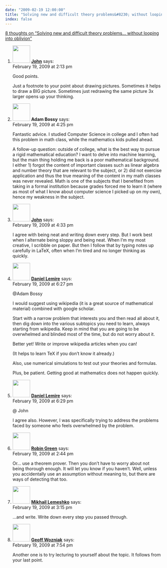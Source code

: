```yaml
---
date: "2009-02-19 12:00:00"
title: "Solving new and difficult theory problems&#8230; without looping into oblivion"
index: false
---
```


[8 thoughts on &ldquo;Solving new and difficult theory problems&#8230; without looping into oblivion&rdquo;](/lemire/blog/2009/02-19-solvingnewanddifficulttheor)

<ol class="comment-list">
<li id="comment-50672" class="comment even thread-even depth-1">
<div class="comment-author vcard">
<img alt src="https://secure.gravatar.com/avatar/a7f4f9dcbbf1d46d660b0a6c98435751?s=56&#038;d=mm&#038;r=g" srcset="https://secure.gravatar.com/avatar/a7f4f9dcbbf1d46d660b0a6c98435751?s=112&#038;d=mm&#038;r=g 2x" class="avatar avatar-56 photo" height="56" width="56" decoding="async" /> <b class="fn"><a href="http://www.johndcook.com/blog/" class="url" rel="ugc external nofollow">John</a></b> <span class="says">says:</span> </div>
<div class="comment-metadata"><time datetime="2009-02-19T14:13:49+00:00">February 19, 2009 at 2:13 pm</time></a> </div>
<div class="comment-content">
<p>Good points.</p>
<p>Just a footnote to your point about drawing pictures. Sometimes it helps to draw a BIG picture. Sometimes just redrawing the same picture 3x larger opens up your thinking.</p>
</div>
</li>
<li id="comment-50675" class="comment odd alt thread-odd thread-alt depth-1">
<div class="comment-author vcard">
<img alt src="https://secure.gravatar.com/avatar/3b670981d1790e67f93b94ca03392d69?s=56&#038;d=mm&#038;r=g" srcset="https://secure.gravatar.com/avatar/3b670981d1790e67f93b94ca03392d69?s=112&#038;d=mm&#038;r=g 2x" class="avatar avatar-56 photo" height="56" width="56" decoding="async" /> <b class="fn">Adam Bossy</b> <span class="says">says:</span> </div>
<div class="comment-metadata"><time datetime="2009-02-19T16:25:12+00:00">February 19, 2009 at 4:25 pm</time></a> </div>
<div class="comment-content">
<p>Fantastic advice. I studied Computer Science in college and I often had this problem in math class, while the mathematics kids pulled ahead.</p>
<p>A follow-up question: outside of college, what is the best way to pursue a rigid mathematical education? I want to delve into machine learning, but the main thing holding me back is a poor mathematical background. I either 1) forgot the content of important classes such as linear algebra and number theory that are relevant to the subject, or 2) did not exercise application and thus the true meaning of the content in my math classes was never revealed. Math is one of the subjects that I benefited from taking in a formal institution because grades forced me to learn it (where as most of what I know about computer science I picked up on my own), hence my weakness in the subject.</p>
</div>
</li>
<li id="comment-50676" class="comment even thread-even depth-1">
<div class="comment-author vcard">
<img alt src="https://secure.gravatar.com/avatar/a7f4f9dcbbf1d46d660b0a6c98435751?s=56&#038;d=mm&#038;r=g" srcset="https://secure.gravatar.com/avatar/a7f4f9dcbbf1d46d660b0a6c98435751?s=112&#038;d=mm&#038;r=g 2x" class="avatar avatar-56 photo" height="56" width="56" loading="lazy" decoding="async" /> <b class="fn"><a href="http://www.johndcook.com/blog/" class="url" rel="ugc external nofollow">John</a></b> <span class="says">says:</span> </div>
<div class="comment-metadata"><time datetime="2009-02-19T16:33:38+00:00">February 19, 2009 at 4:33 pm</time></a> </div>
<div class="comment-content">
<p>I agree with being neat and writing down every step. But I work best when I alternate being sloppy and being neat. When I&rsquo;m my most creative, I scribble on paper. But then I follow that by typing notes up carefully in LaTeX, often when I&rsquo;m tired and no longer thinking as quickly.</p>
</div>
</li>
<li id="comment-50677" class="comment byuser comment-author-lemire bypostauthor odd alt thread-odd thread-alt depth-1">
<div class="comment-author vcard">
<img alt src="https://secure.gravatar.com/avatar/2ca999bef9535950f5b84281a4dab006?s=56&#038;d=mm&#038;r=g" srcset="https://secure.gravatar.com/avatar/2ca999bef9535950f5b84281a4dab006?s=112&#038;d=mm&#038;r=g 2x" class="avatar avatar-56 photo" height="56" width="56" loading="lazy" decoding="async" /> <b class="fn"><a href="https://lemire.me/blog/" class="url" rel="ugc">Daniel Lemire</a></b> <span class="says">says:</span> </div>
<div class="comment-metadata"><time datetime="2009-02-19T18:27:13+00:00">February 19, 2009 at 6:27 pm</time></a> </div>
<div class="comment-content">
<p>@Adam Bossy</p>
<p>I would suggest using wikipedia (it is a great source of mathematical material) combined with google scholar. </p>
<p>Start with a narrow problem that interests you and then read all about it, then dig down into the various subtopics you need to learn, always starting from wikipedia. Keep in mind that you are going to be overwhelmed and blinded most of the time, but do not worry about it.</p>
<p>Better yet! Write or improve wikipedia articles when you can!</p>
<p>(It helps to learn TeX if you don&rsquo;t know it already.)</p>
<p>Also, use numerical simulations to test out your theories and formulas.</p>
<p>Plus, be patient. Getting good at mathematics does not happen quickly.</p>
</div>
</li>
<li id="comment-50678" class="comment byuser comment-author-lemire bypostauthor even thread-even depth-1">
<div class="comment-author vcard">
<img alt src="https://secure.gravatar.com/avatar/2ca999bef9535950f5b84281a4dab006?s=56&#038;d=mm&#038;r=g" srcset="https://secure.gravatar.com/avatar/2ca999bef9535950f5b84281a4dab006?s=112&#038;d=mm&#038;r=g 2x" class="avatar avatar-56 photo" height="56" width="56" loading="lazy" decoding="async" /> <b class="fn"><a href="https://lemire.me/blog/" class="url" rel="ugc">Daniel Lemire</a></b> <span class="says">says:</span> </div>
<div class="comment-metadata"><time datetime="2009-02-19T18:29:12+00:00">February 19, 2009 at 6:29 pm</time></a> </div>
<div class="comment-content">
<p>@ John</p>
<p>I agree also. However, I was specifically trying to address the problems faced by someone who feels overwhelmed by the problem.</p>
</div>
</li>
<li id="comment-50673" class="comment odd alt thread-odd thread-alt depth-1">
<div class="comment-author vcard">
<img alt src="https://secure.gravatar.com/avatar/86637c99f25d60157aa0f2e7eab90148?s=56&#038;d=mm&#038;r=g" srcset="https://secure.gravatar.com/avatar/86637c99f25d60157aa0f2e7eab90148?s=112&#038;d=mm&#038;r=g 2x" class="avatar avatar-56 photo" height="56" width="56" loading="lazy" decoding="async" /> <b class="fn"><a href="http://swansea.academia.edu/RobinGreen" class="url" rel="ugc external nofollow">Robin Green</a></b> <span class="says">says:</span> </div>
<div class="comment-metadata"><time datetime="2009-02-19T14:44:04+00:00">February 19, 2009 at 2:44 pm</time></a> </div>
<div class="comment-content">
<p>Or&#8230; use a theorem prover. Then you don&rsquo;t have to worry about not being thorough enough. It will let you know if you haven&rsquo;t. Well, unless you accidentally use an assumption without meaning to, but there are ways of detecting that too.</p>
</div>
</li>
<li id="comment-50674" class="comment even thread-even depth-1">
<div class="comment-author vcard">
<img alt src="https://secure.gravatar.com/avatar/fd2130e206039b963cdc7550bf34fcf5?s=56&#038;d=mm&#038;r=g" srcset="https://secure.gravatar.com/avatar/fd2130e206039b963cdc7550bf34fcf5?s=112&#038;d=mm&#038;r=g 2x" class="avatar avatar-56 photo" height="56" width="56" loading="lazy" decoding="async" /> <b class="fn"><a href="https://lemeshko.blogspot.com" class="url" rel="ugc external nofollow">Mikhail Lemeshko</a></b> <span class="says">says:</span> </div>
<div class="comment-metadata"><time datetime="2009-02-19T15:15:59+00:00">February 19, 2009 at 3:15 pm</time></a> </div>
<div class="comment-content">
<p>&#8230;and write. Write down every step you passed through.</p>
</div>
</li>
<li id="comment-50680" class="comment odd alt thread-odd thread-alt depth-1">
<div class="comment-author vcard">
<img alt src="https://secure.gravatar.com/avatar/4d102649ca02e45a9b0ed6a00ff84804?s=56&#038;d=mm&#038;r=g" srcset="https://secure.gravatar.com/avatar/4d102649ca02e45a9b0ed6a00ff84804?s=112&#038;d=mm&#038;r=g 2x" class="avatar avatar-56 photo" height="56" width="56" loading="lazy" decoding="async" /> <b class="fn"><a href="http://wozniak.ca/" class="url" rel="ugc external nofollow">Geoff Wozniak</a></b> <span class="says">says:</span> </div>
<div class="comment-metadata"><time datetime="2009-02-19T19:54:44+00:00">February 19, 2009 at 7:54 pm</time></a> </div>
<div class="comment-content">
<p>Another one is to try lecturing to yourself about the topic. It follows from your last point.</p>
</div>
</li>
</ol>
